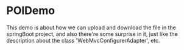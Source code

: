 # POIDemo
This demo is about how we can upload and download the file in the springBoot project, and also there're some surprise in it, just like the description about the class 'WebMvcConfigurerAdapter', etc.
